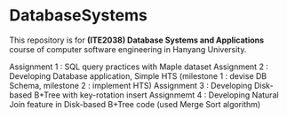 # DatabaseSystems

This repository is for **(ITE2038) Database Systems and Applications** course of computer software engineering in Hanyang University.

Assignment 1 : SQL query practices with Maple dataset
Assignment 2 : Developing Database application, Simple HTS (milestone 1 : devise DB Schema, milestone 2 : implement HTS)
Assignment 3 : Developing Disk-based B+Tree with key-rotation insert
Assignmemt 4 : Developing Natural Join feature in Disk-based B+Tree code (used Merge Sort algorithm)
